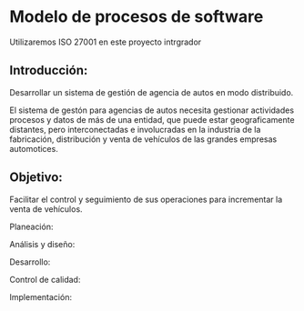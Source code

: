 # Modelo de procesos de software
Utilizaremos ISO 27001 en este proyecto intrgrador

## Introducción:
Desarrollar un sistema de gestión de agencia de autos en modo distribuido.

El sistema de gestón para agencias de autos necesita gestionar actividades procesos y datos de más de una entidad, que puede estar geograficamente distantes, pero interconectadas e involucradas en la industria de la fabricación, distribución y venta de vehículos de las grandes empresas automotices.

## Objetivo:
Facilitar el control y seguimiento de sus operaciones para incrementar la venta de vehículos.

Planeación:

Análisis y diseño:

Desarrollo:

Control de calidad:

Implementación: